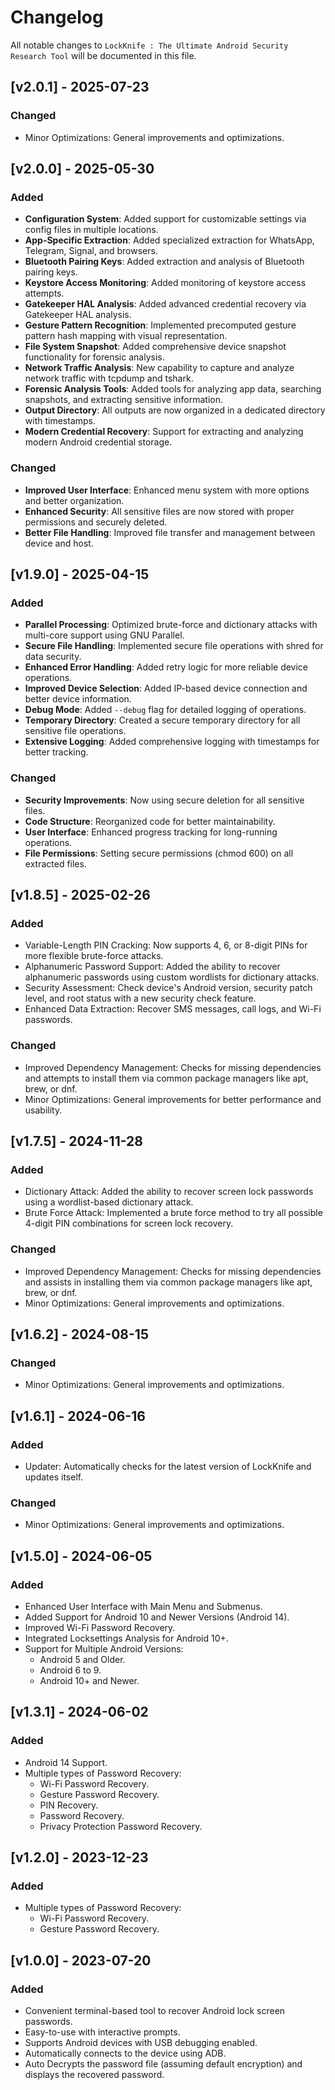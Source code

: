 # Changelog

All notable changes to `LockKnife : The Ultimate Android Security Research Tool` will be documented in this file.

## [v2.0.1] - 2025-07-23

### Changed

- Minor Optimizations: General improvements and optimizations.

## [v2.0.0] - 2025-05-30

### Added

- **Configuration System**: Added support for customizable settings via config files in multiple locations.
- **App-Specific Extraction**: Added specialized extraction for WhatsApp, Telegram, Signal, and browsers.
- **Bluetooth Pairing Keys**: Added extraction and analysis of Bluetooth pairing keys.
- **Keystore Access Monitoring**: Added monitoring of keystore access attempts.
- **Gatekeeper HAL Analysis**: Added advanced credential recovery via Gatekeeper HAL analysis.
- **Gesture Pattern Recognition**: Implemented precomputed gesture pattern hash mapping with visual representation.
- **File System Snapshot**: Added comprehensive device snapshot functionality for forensic analysis.
- **Network Traffic Analysis**: New capability to capture and analyze network traffic with tcpdump and tshark.
- **Forensic Analysis Tools**: Added tools for analyzing app data, searching snapshots, and extracting sensitive information.
- **Output Directory**: All outputs are now organized in a dedicated directory with timestamps.
- **Modern Credential Recovery**: Support for extracting and analyzing modern Android credential storage.

### Changed

- **Improved User Interface**: Enhanced menu system with more options and better organization.
- **Enhanced Security**: All sensitive files are now stored with proper permissions and securely deleted.
- **Better File Handling**: Improved file transfer and management between device and host.

## [v1.9.0] - 2025-04-15

### Added

- **Parallel Processing**: Optimized brute-force and dictionary attacks with multi-core support using GNU Parallel.
- **Secure File Handling**: Implemented secure file operations with shred for data security.
- **Enhanced Error Handling**: Added retry logic for more reliable device operations.
- **Improved Device Selection**: Added IP-based device connection and better device information.
- **Debug Mode**: Added `--debug` flag for detailed logging of operations.
- **Temporary Directory**: Created a secure temporary directory for all sensitive file operations.
- **Extensive Logging**: Added comprehensive logging with timestamps for better tracking.

### Changed

- **Security Improvements**: Now using secure deletion for all sensitive files.
- **Code Structure**: Reorganized code for better maintainability.
- **User Interface**: Enhanced progress tracking for long-running operations.
- **File Permissions**: Setting secure permissions (chmod 600) on all extracted files.

## [v1.8.5] - 2025-02-26

### Added

- Variable-Length PIN Cracking: Now supports 4, 6, or 8-digit PINs for more flexible brute-force attacks.
- Alphanumeric Password Support: Added the ability to recover alphanumeric passwords using custom wordlists for dictionary attacks.
- Security Assessment: Check device's Android version, security patch level, and root status with a new security check feature.
- Enhanced Data Extraction: Recover SMS messages, call logs, and Wi-Fi passwords.

### Changed

- Improved Dependency Management: Checks for missing dependencies and attempts to install them via common package managers like apt, brew, or dnf.
- Minor Optimizations: General improvements for better performance and usability.

## [v1.7.5] - 2024-11-28

### Added

- Dictionary Attack: Added the ability to recover screen lock passwords using a wordlist-based dictionary attack.
- Brute Force Attack: Implemented a brute force method to try all possible 4-digit PIN combinations for screen lock recovery.

### Changed

- Improved Dependency Management: Checks for missing dependencies and assists in installing them via common package managers like apt, brew, or dnf.
- Minor Optimizations: General improvements and optimizations.

## [v1.6.2] - 2024-08-15

### Changed

- Minor Optimizations: General improvements and optimizations.

## [v1.6.1] - 2024-06-16

### Added

- Updater: Automatically checks for the latest version of LockKnife and updates itself.

### Changed

- Minor Optimizations: General improvements and optimizations.

## [v1.5.0] - 2024-06-05

### Added

- Enhanced User Interface with Main Menu and Submenus.
- Added Support for Android 10 and Newer Versions (Android 14).
- Improved Wi-Fi Password Recovery.
- Integrated Locksettings Analysis for Android 10+.
- Support for Multiple Android Versions:
  - Android 5 and Older.
  - Android 6 to 9.
  - Android 10+ and Newer.

## [v1.3.1] - 2024-06-02

### Added

- Android 14 Support.
- Multiple types of Password Recovery:
  - Wi-Fi Password Recovery.
  - Gesture Password Recovery.
  - PIN Recovery.
  - Password Recovery.
  - Privacy Protection Password Recovery.

## [v1.2.0] - 2023-12-23

### Added

- Multiple types of Password Recovery:
  - Wi-Fi Password Recovery.
  - Gesture Password Recovery.

## [v1.0.0] - 2023-07-20

### Added

- Convenient terminal-based tool to recover Android lock screen passwords.
- Easy-to-use with interactive prompts.
- Supports Android devices with USB debugging enabled.
- Automatically connects to the device using ADB.
- Auto Decrypts the password file (assuming default encryption) and displays the recovered password.
